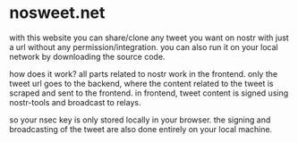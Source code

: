 # nosweet.net
with this website you can share/clone any tweet you want on nostr with just a url without any permission/integration. you can also run it on your local network by downloading the source code.

how does it work?
all parts related to nostr work in the frontend. only the tweet url goes to the backend, where the content related to the tweet is scraped and sent to the frontend. in frontend, tweet content is signed using nostr-tools and broadcast to relays. 

so your nsec key is only stored locally in your browser. the signing and broadcasting of the tweet are also done entirely on your local machine. 
